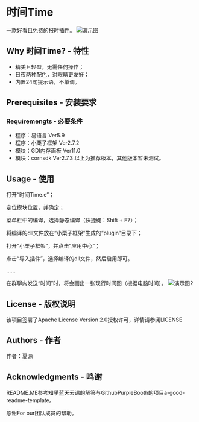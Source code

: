 # 时间Time
一款好看且免费的报时插件。
![演示图](https://github.com/raindropxiayuan/-Time/blob/main/image.jpg)
## Why 时间Time? - 特性
* 精美且轻盈，无需任何操作；
* 日夜两种配色，对眼睛更友好；
* 内置24句提示语，不单调。
## Prerequisites - 安装要求
### Requiremengts - 必要条件
* 程序：易语言 Ver5.9
* 程序：小栗子框架 Ver2.7.2
* 模块：GDI内存画板 Ver11.0
* 模块：cornsdk Ver2.7.3
以上为推荐版本，其他版本暂未测试。
## Usage - 使用
打开“时间Time.e”；

定位模块位置，并确定；

菜单栏中的编译，选择静态编译（快捷键：Shift + F7）；

将编译的dll文件放在“小栗子框架”生成的“plugin”目录下；

打开“小栗子框架”，并点击“应用中心”；

点击“导入插件”，选择编译的dll文件，然后启用即可。

......

在群聊内发送“时间”时，将会画出一张现行时间图（根据电脑时间）。
![演示图2](https://github.com/raindropxiayuan/-Time/blob/main/image.jpg)
## License - 版权说明
该项目签署了Apache License Version 2.0授权许可，详情请参阅LICENSE
## Authors - 作者
作者：夏源
## Acknowledgments - 鸣谢
README.ME参考知乎蓝天云课的解答与GithubPurpleBooth的项目a-good-readme-template。

感谢For our团队成员的帮助。
